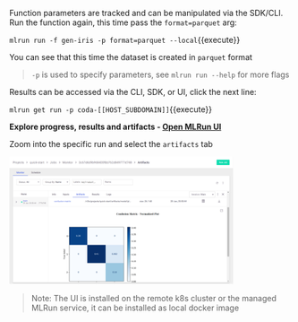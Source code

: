 Function parameters are tracked and can be manipulated via the SDK/CLI.
Run the function again, this time pass the `format=parquet` arg:

`mlrun run -f gen-iris -p format=parquet --local`{{execute}}

You can see that this time the dataset is created in `parquet` format

> `-p` is used to specify parameters, see `mlrun run --help` for more flags

Results can be accessed via the CLI, SDK, or UI, click the next line:

`mlrun get run -p coda-[[HOST_SUBDOMAIN]]`{{execute}}

**Explore progress, results and artifacts - [Open MLRun UI](https://[[HOST_SUBDOMAIN]]-80-[[KATACODA_HOST]].[[KATACODA_DOMAIN]]/mlrun/projects/coda-[[HOST_SUBDOMAIN]]/jobs/monitor-jobs/gen-iris)**

Zoom into the specific run and select the `artifacts` tab

<img src="./assets/mlrun-ui.png" alt="mlrun-ui" width="400"/>

> Note: The UI is installed on the remote k8s cluster or the managed MLRun service, it can be installed as local docker image
